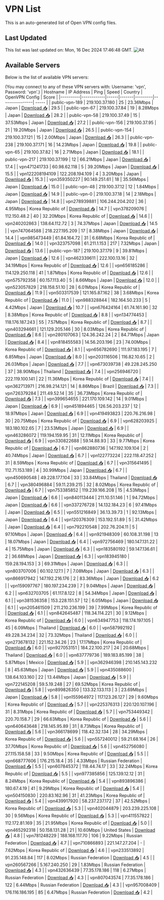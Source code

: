 # VPN List

This is an auto-generated list of Open VPN config files.

## Last Updated

This list was last updated on: Mon, 16 Dec 2024 17:46:48 GMT.
![Alt](https://repobeats.axiom.co/api/embed/186b98318ef1479477931607c1ad7d823f12451f.svg "Repobeats analytics image")

## Available Servers

Below is the list of available VPN servers:

(You may connect to any of these VPN servers with: Username: 'vpn', Password: 'vpn'.)
| Hostname | IP Address | Ping | Speed | Country | OpenVPN Config | Score |
|----------|------------|------|-------|---------|----------------| ----- |
| public-vpn-189 | 219.100.37.180 | 25 | 23.36Mbps | Japan | [Download 📥](./configs/server_0_JP.ovpn) | 29.5 |
| public-vpn-67 | 219.100.37.84 | 19 | 8.28Mbps | Japan | [Download 📥](./configs/server_1_JP.ovpn) | 28.2 |
| public-vpn-58 | 219.100.37.49 | 15 | 37.53Mbps | Japan | [Download 📥](./configs/server_2_JP.ovpn) | 27.2 |
| public-vpn-156 | 219.100.37.95 | 21 | 19.20Mbps | Japan | [Download 📥](./configs/server_3_JP.ovpn) | 26.5 |
| public-vpn-154 | 219.100.37.121 | 15 | 2.00Mbps | Japan | [Download 📥](./configs/server_4_JP.ovpn) | 26.3 |
| public-vpn-238 | 219.100.37.171 | 16 | 14.23Mbps | Japan | [Download 📥](./configs/server_5_JP.ovpn) | 19.8 |
| public-vpn-65 | 219.100.37.82 | 16 | 2.71Mbps | Japan | [Download 📥](./configs/server_6_JP.ovpn) | 18.1 |
| public-vpn-217 | 219.100.37.199 | 12 | 66.21Mbps | Japan | [Download 📥](./configs/server_7_JP.ovpn) | 17.4 |
| vpn471241733 | 60.98.62.118 | 5 | 39.20Mbps | Japan | [Download 📥](./configs/server_8_JP.ovpn) | 15.5 |
| vpn122208194109 | 122.208.194.109 | 4 | 3.20Mbps | Japan | [Download 📥](./configs/server_9_JP.ovpn) | 15.3 |
| vpn359350227 | 90.149.251.61 | 18 | 35.56Mbps | Japan | [Download 📥](./configs/server_10_JP.ovpn) | 15.0 |
| public-vpn-48 | 219.100.37.12 | 12 | 1.84Mbps | Japan | [Download 📥](./configs/server_11_JP.ovpn) | 14.9 |
| public-vpn-0 | 219.100.37.18 | 14 | 2.18Mbps | Japan | [Download 📥](./configs/server_12_JP.ovpn) | 14.8 |
| vpn278939881 | 106.244.204.202 | 36 | 4.95Mbps | Korea Republic of | [Download 📥](./configs/server_13_KR.ovpn) | 14.7 |
| vpn378209076 | 112.150.48.2 | 40 | 32.20Mbps | Korea Republic of | [Download 📥](./configs/server_14_KR.ovpn) | 14.6 |
| vpn240202863 | 138.64.112.72 | 3 | 74.37Mbps | Japan | [Download 📥](./configs/server_15_JP.ovpn) | 14.5 |
| vpn747064588 | 218.227.195.209 | 17 | 8.38Mbps | Japan | [Download 📥](./configs/server_16_JP.ovpn) | 14.4 |
| vpn985473449 | 61.84.164.72 | 31 | 6.68Mbps | Korea Republic of | [Download 📥](./configs/server_17_KR.ovpn) | 14.0 |
| vpn323757098 | 61.211.1.153 | 217 | 7.32Mbps | Japan | [Download 📥](./configs/server_18_JP.ovpn) | 13.6 |
| public-vpn-187 | 219.100.37.179 | 9 | 39.81Mbps | Japan | [Download 📥](./configs/server_19_JP.ovpn) | 12.6 |
| vpn462339611 | 222.100.13.16 | 32 | 34.19Mbps | Korea Republic of | [Download 📥](./configs/server_20_KR.ovpn) | 12.6 |
| vpn656185286 | 114.129.250.118 | 41 | 1.87Mbps | Korea Republic of | [Download 📥](./configs/server_21_KR.ovpn) | 12.6 |
| vpn575792358 | 60.157.113.40 | 5 | 8.66Mbps | Japan | [Download 📥](./configs/server_22_JP.ovpn) | 12.0 |
| vpn523057829 | 218.158.51.10 | 28 | 6.01Mbps | Korea Republic of | [Download 📥](./configs/server_23_KR.ovpn) | 11.9 |
| vpn503317539 | 121.165.87.162 | 38 | 3.68Mbps | Korea Republic of | [Download 📥](./configs/server_24_KR.ovpn) | 11.0 |
| vpn988328844 | 182.164.50.233 | 5 | 4.42Mbps | Japan | [Download 📥](./configs/server_25_JP.ovpn) | 10.7 |
| vpn676424164 | 61.74.161.90 | 32 | 8.38Mbps | Korea Republic of | [Download 📥](./configs/server_26_KR.ovpn) | 8.8 |
| vpn134774453 | 118.176.187.243 | 55 | 7.57Mbps | Korea Republic of | [Download 📥](./configs/server_27_KR.ovpn) | 8.7 |
| vpn403294661 | 121.129.205.146 | 30 | 8.03Mbps | Korea Republic of | [Download 📥](./configs/server_28_KR.ovpn) | 8.6 |
| vpn280107063 | 124.36.242.24 | 2 | 84.71Mbps | Japan | [Download 📥](./configs/server_29_JP.ovpn) | 8.4 |
| vpn818455583 | 14.56.203.196 | 23 | 74.00Mbps | Korea Republic of | [Download 📥](./configs/server_30_KR.ovpn) | 8.1 |
| vpn656782690 | 111.97.183.195 | 7 | 6.85Mbps | Japan | [Download 📥](./configs/server_31_JP.ovpn) | 8.0 |
| vpn203116506 | 116.82.10.65 | 2 | 26.03Mbps | Japan | [Download 📥](./configs/server_32_JP.ovpn) | 7.7 |
| vpn673039738 | 49.228.245.250 | 37 | 38.90Mbps | Thailand | [Download 📥](./configs/server_33_TH.ovpn) | 7.4 |
| vpn256946720 | 222.119.100.141 | 22 | 11.36Mbps | Korea Republic of | [Download 📥](./configs/server_34_KR.ovpn) | 7.4 |
| vpn362713971 | 216.98.214.121 | 14 | 8.86Mbps | Brazil | [Download 📥](./configs/server_35_BR.ovpn) | 7.3 |
| vpn726379284 | 211.49.52.14 | 35 | 36.73Mbps | Korea Republic of | [Download 📥](./configs/server_36_KR.ovpn) | 7.3 |
| vpn399654655 | 221.170.109.142 | 14 | 9.01Mbps | Japan | [Download 📥](./configs/server_37_JP.ovpn) | 6.9 |
| vpn451894465 | 126.56.203.237 | 12 | 18.97Mbps | Japan | [Download 📥](./configs/server_38_JP.ovpn) | 6.9 |
| vpn419493823 | 220.76.216.98 | 30 | 20.75Mbps | Korea Republic of | [Download 📥](./configs/server_39_KR.ovpn) | 6.9 |
| vpn628203925 | 183.180.102.65 | 7 | 23.53Mbps | Japan | [Download 📥](./configs/server_40_JP.ovpn) | 6.9 |
| vpn463286072 | 119.194.159.95 | 31 | 12.11Mbps | Korea Republic of | [Download 📥](./configs/server_41_KR.ovpn) | 6.9 |
| vpn330822688 | 59.14.88.93 | 33 | 9.77Mbps | Korea Republic of | [Download 📥](./configs/server_42_KR.ovpn) | 6.7 |
| vpn862880736 | 147.192.109.104 | 2 | 40.74Mbps | Japan | [Download 📥](./configs/server_43_JP.ovpn) | 6.7 |
| vpn122773224 | 222.118.47.252 | 31 | 8.59Mbps | Korea Republic of | [Download 📥](./configs/server_44_KR.ovpn) | 6.7 |
| vpn315641495 | 112.71.153.189 | 4 | 30.99Mbps | Japan | [Download 📥](./configs/server_45_JP.ovpn) | 6.7 |
| vpn450690548 | 49.228.177.104 | 33 | 33.84Mbps | Thailand | [Download 📥](./configs/server_46_TH.ovpn) | 6.7 |
| vpn380496884 | 59.11.239.215 | 32 | 8.02Mbps | Korea Republic of | [Download 📥](./configs/server_47_KR.ovpn) | 6.7 |
| vpn753385852 | 119.239.166.208 | 15 | 4.53Mbps | Japan | [Download 📥](./configs/server_48_JP.ovpn) | 6.6 |
| vpn840113444 | 211.10.51.146 | 1 | 94.72Mbps | Japan | [Download 📥](./configs/server_49_JP.ovpn) | 6.6 |
| vpn337276728 | 14.132.184.23 | 6 | 97.41Mbps | Japan | [Download 📥](./configs/server_50_JP.ovpn) | 6.5 |
| vpn551216849 | 36.13.39.73 | 1 | 92.13Mbps | Japan | [Download 📥](./configs/server_51_JP.ovpn) | 6.4 |
| vpn120376309 | 153.192.51.89 | 5 | 31.42Mbps | Japan | [Download 📥](./configs/server_52_JP.ovpn) | 6.4 |
| vpn792210548 | 202.76.204.11 | 5 | 97.10Mbps | Japan | [Download 📥](./configs/server_53_JP.ovpn) | 6.4 |
| vpn921948309 | 60.108.31.198 | 13 | 18.07Mbps | Japan | [Download 📥](./configs/server_54_JP.ovpn) | 6.4 |
| vpn972756469 | 180.147.131.22 | 4 | 15.75Mbps | Japan | [Download 📥](./configs/server_55_JP.ovpn) | 6.3 |
| vpn183580192 | 59.147.136.61 | 2 | 36.68Mbps | Japan | [Download 📥](./configs/server_56_JP.ovpn) | 6.3 |
| vpn183945180 | 159.28.194.153 | 3 | 69.31Mbps | Japan | [Download 📥](./configs/server_57_JP.ovpn) | 6.3 |
| vpn803707006 | 60.102.127.1 | 7 | 7.08Mbps | Japan | [Download 📥](./configs/server_58_JP.ovpn) | 6.3 |
| vpn866917942 | 147.192.216.176 | 2 | 83.36Mbps | Japan | [Download 📥](./configs/server_59_JP.ovpn) | 6.2 |
| vpn159097767 | 180.197.234.239 | 7 | 9.04Mbps | Japan | [Download 📥](./configs/server_60_JP.ovpn) | 6.2 |
| vpn632703705 | 61.117.8.122 | 8 | 54.34Mbps | Japan | [Download 📥](./configs/server_61_JP.ovpn) | 6.1 |
| vpn381536358 | 153.228.151.57 | 12 | 6.05Mbps | Japan | [Download 📥](./configs/server_62_JP.ovpn) | 6.1 |
| vpn205461509 | 211.210.236.199 | 39 | 7.99Mbps | Korea Republic of | [Download 📥](./configs/server_63_KR.ovpn) | 6.1 |
| vpn842645487 | 118.34.114.221 | 30 | 9.12Mbps | Korea Republic of | [Download 📥](./configs/server_64_KR.ovpn) | 6.0 |
| vpn634947753 | 118.174.197.105 | 45 | 6.09Mbps | Thailand | [Download 📥](./configs/server_65_TH.ovpn) | 6.0 |
| vpn587992192 | 49.228.34.234 | 32 | 73.32Mbps | Thailand | [Download 📥](./configs/server_66_TH.ovpn) | 6.0 |
| vpn273678132 | 221.152.34.26 | 23 | 17.17Mbps | Korea Republic of | [Download 📥](./configs/server_67_KR.ovpn) | 6.0 |
| vpn927053151 | 184.22.100.217 | 24 | 20.68Mbps | Thailand | [Download 📥](./configs/server_68_TH.ovpn) | 6.0 |
| vpn637779736 | 189.183.85.199 | 38 | 5.87Mbps | Mexico | [Download 📥](./configs/server_69_MX.ovpn) | 5.9 |
| vpn362946398 | 210.145.143.232 | 8 | 45.63Mbps | Japan | [Download 📥](./configs/server_70_JP.ovpn) | 5.9 |
| vpn435088600 | 138.64.103.160 | 22 | 13.44Mbps | Japan | [Download 📥](./configs/server_71_JP.ovpn) | 5.9 |
| vpn722145208 | 59.5.19.248 | 27 | 69.52Mbps | Korea Republic of | [Download 📥](./configs/server_72_KR.ovpn) | 5.8 |
| vpn899826350 | 133.32.133.113 | 3 | 23.69Mbps | Japan | [Download 📥](./configs/server_73_JP.ovpn) | 5.8 |
| vpn155964972 | 117.123.26.127 | 29 | 9.60Mbps | Korea Republic of | [Download 📥](./configs/server_74_KR.ovpn) | 5.7 |
| vpn225376313 | 220.120.107.196 | 31 | 8.31Mbps | Korea Republic of | [Download 📥](./configs/server_75_KR.ovpn) | 5.7 |
| vpn753449342 | 220.70.158.7 | 29 | 66.63Mbps | Korea Republic of | [Download 📥](./configs/server_76_KR.ovpn) | 5.6 |
| vpn640643648 | 218.145.95.89 | 31 | 8.73Mbps | Korea Republic of | [Download 📥](./configs/server_77_KR.ovpn) | 5.6 |
| vpn366178699 | 118.42.32.134 | 28 | 34.29Mbps | Korea Republic of | [Download 📥](./configs/server_78_KR.ovpn) | 5.6 |
| vpn557240012 | 59.21.68.164 | 26 | 37.70Mbps | Korea Republic of | [Download 📥](./configs/server_79_KR.ovpn) | 5.6 |
| vpn452756080 | 27.115.158.58 | 33 | 9.50Mbps | Korea Republic of | [Download 📥](./configs/server_80_KR.ovpn) | 5.5 |
| vpn668777606 | 176.215.18.4 | 35 | 4.33Mbps | Russian Federation | [Download 📥](./configs/server_81_RU.ovpn) | 5.5 |
| vpn607845372 | 118.44.74.17 | 33 | 32.24Mbps | Korea Republic of | [Download 📥](./configs/server_82_KR.ovpn) | 5.5 |
| vpn977385856 | 125.139.12.12 | 31 | 8.24Mbps | Korea Republic of | [Download 📥](./configs/server_83_KR.ovpn) | 5.4 |
| vpn893896386 | 180.67.4.19 | 41 | 9.29Mbps | Korea Republic of | [Download 📥](./configs/server_84_KR.ovpn) | 5.4 |
| vpn504150830 | 220.83.162.96 | 31 | 41.23Mbps | Korea Republic of | [Download 📥](./configs/server_85_KR.ovpn) | 5.4 |
| vpn439917920 | 58.237.237.172 | 37 | 42.52Mbps | Korea Republic of | [Download 📥](./configs/server_86_KR.ovpn) | 5.3 |
| vpn402044879 | 203.239.225.108 | 30 | 9.56Mbps | Korea Republic of | [Download 📥](./configs/server_87_KR.ovpn) | 5.3 |
| vpn411557822 | 112.172.81.169 | 35 | 21.95Mbps | Korea Republic of | [Download 📥](./configs/server_88_KR.ovpn) | 5.0 |
| vpn465292318 | 50.158.131.28 | 21 | 10.60Mbps | United States | [Download 📥](./configs/server_89_US.ovpn) | 4.8 |
| vpn781248229 | 188.168.117.70 | 106 | 9.22Mbps | Russian Federation | [Download 📥](./configs/server_90_RU.ovpn) | 4.7 |
| vpn710866893 | 221.147.27.204 | - | 7.62Mbps | Korea Republic of | [Download 📥](./configs/server_91_KR.ovpn) | 4.6 |
| vpn233513892 | 91.235.148.84 | 117 | 8.02Mbps | Russian Federation | [Download 📥](./configs/server_92_RU.ovpn) | 4.5 |
| vpn260567266 | 5.167.240.250 | 29 | 1.83Mbps | Russian Federation | [Download 📥](./configs/server_93_RU.ovpn) | 4.3 |
| vpn432636439 | 77.35.178.186 | 118 | 6.27Mbps | Russian Federation | [Download 📥](./configs/server_94_RU.ovpn) | 4.3 |
| vpn807043574 | 77.35.178.186 | 122 | 6.44Mbps | Russian Federation | [Download 📥](./configs/server_95_RU.ovpn) | 4.3 |
| vpn957008409 | 176.116.186.195 | 85 | 6.47Mbps | Russian Federation | [Download 📥](./configs/server_96_RU.ovpn) | 4.2 |
